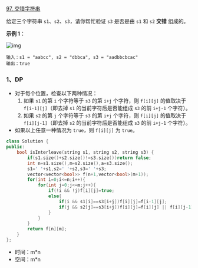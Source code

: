[97. 交错字符串](https://leetcode.cn/problems/interleaving-string/)

给定三个字符串 `s1`、`s2`、`s3`，请你帮忙验证 `s3` 是否是由 `s1` 和 `s2` **交错** 组成的。

**示例 1：**

![img](https://assets.leetcode.com/uploads/2020/09/02/interleave.jpg)

```
输入：s1 = "aabcc", s2 = "dbbca", s3 = "aadbbcbcac"
输出：true
```



### 1、DP

- 对于每个位置，检查以下两种情况：
  1. 如果 `s1` 的第 `i` 个字符等于 `s3` 的第 `i+j` 个字符，则 `f[i][j]` 的值取决于 `f[i-1][j]`（即去掉 `s1` 的当前字符后是否能组成 `s3` 的前 `i+j-1` 个字符）。
  2. 如果 `s2` 的第 `j` 个字符等于 `s3` 的第 `i+j` 个字符，则 `f[i][j]` 的值取决于 `f[i][j-1]`（即去掉 `s2` 的当前字符后是否能组成 `s3` 的前 `i+j-1` 个字符）。
- 如果以上任意一种情况为 `true`，则 `f[i][j]` 为 `true`。

```cpp
class Solution {
public:
    bool isInterleave(string s1, string s2, string s3) {
        if(s1.size()+s2.size()!=s3.size())return false;
        int n=s1.size(),m=s2.size(),a=s3.size();
        s1=' '+s1,s2=' '+s2,s3=' '+s3;
        vector<vector<bool>> f(n+1,vector<bool>(m+1));
        for(int i=0;i<=n;i++){
            for(int j=0;j<=m;j++){
                if(!i && !j)f[i][j]=true;
                else{
                    if(i && s1[i]==s3[i+j])f[i][j]=f[i-1][j];
                    if(j && s2[j]==s3[i+j])f[i][j]=f[i][j] || f[i][j-1];
                }
            }
        }
        return f[n][m];
    }
};
```

- 时间：m*n
- 空间：m*n